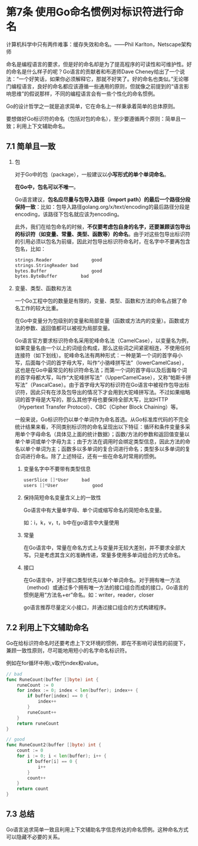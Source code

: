 # 第7条 使用Go命名惯例对标识符进行命名

计算机科学中只有两件难事：缓存失效和命名。——Phil Karlton，Netscape架构师

命名是编程语言的要求，但是好的命名却是为了提高程序的可读性和可维护性。好的命名是什么样子的呢？Go语言的贡献者和布道师Dave Cheney给出了一个说法：“一个好笑话，如果你必须解释它，那就不好笑了。好的命名也类似。”无论哪门编程语言，良好的命名都应该遵循一些通用的原则，但就像之前提到的“语言影响思维”的假说那样，不同的编程语言会有一些个性化的命名惯例。

Go的设计哲学之一就是追求简单，它在命名上一样秉承着简单的总体原则。

要想做好Go标识符的命名（包括对包的命名），至少要遵循两个原则：简单且一致；利用上下文辅助命名。

## 7.1 简单且一致

1. 包

   对于Go中的包（package），一般建议以**小写形式的单个单词命名**。

   **在Go中，包名可以不唯一**。

   Go语言建议，**包名应尽量与包导入路径（import path）的最后一个路径分段保持一致**：比如：包导入路径golang.org/x/text/encoding的最后路径分段是encoding，该路径下包名就应该为encoding。

   此外，我们在给包命名的时候，**不仅要考虑包自身的名字，还要兼顾该包导出的标识符（如变量、常量、类型、函数等）的命名**。由于对这些包导出标识符的引用必须以包名为前缀，因此对包导出标识符命名时，在名字中不要再包含包名，比如：

   ```go
   strings.Reader 				good
   strings.StringReader	bad
   bytes.Buffer					good
   bytes.ByteBuffer			bad
   ```

2. 变量、类型、函数和方法

   一个Go工程中包的数量是有限的，变量、类型、函数和方法的命名占据了命名工作的较大比重。

   在Go中变量分为包级别的变量和局部变量（函数或方法内的变量）。函数或方法的参数、返回值都可以被视为局部变量。

   Go语言官方要求标识符命名采用驼峰命名法（CamelCase），以变量名为例，如果变量名由一个以上的词组合构成，那么这些词之间紧密相连，不使用任何连接符（如下划线）。驼峰命名法有两种形式：一种是第一个词的首字母小写，后面每个词的首字母大写，叫作“小骆峰拼写法”（lowerCamelCase），这也是在Go中最常见的标识符命名法；而第一个词的首字母以及后面每个词的首字母都大写，叫作“大驼峰拼写法”（UpperCamelCase），又称“帕斯卡拼写法”（PascalCase）。由于首字母大写的标识符在Go语言中被视作包导出标识符，因此只有在涉及包导出的情况下才会用到大驼峰拼写法。不过如果缩略词的首字母是大写的，那么其他字母也要保持全部大写，比如HTTP（Hypertext Transfer Protocol）、CBC（Cipher Block Chaining）等。

   一般来说，Go标识符仍以单个单词作为命名首选。从Go标准库代码的不完全统计结果来看，不同类别标识符的命名呈现出以下特征：循环和条件变量多采用单个字母命名（具体见上面的统计数据）；函数/方法的参数和返回值变量以单个单词或单个字母为主；由于方法在调用时会绑定类型信息，因此方法的命名以单个单词为主；函数多以多单词的复合词进行命名；类型多以多单词的复合词进行命名。除了上述特征，还有一些在命名时常用的惯例。

   1. 变量名字中不要带有类型信息

      ```go
      userSlice []*User 	bad
      users []*User				good
      ```

   2. 保持简短命名变量含义上的一致性

      Go语言中有大量单字母、单个词或缩写命名的简短命名变量。

      如：i，k，v，t，b中在go语言中大量使用

   3. 常量

      在Go语言中，常量在命名方式上与变量并无较大差别，并不要求全部大写。只是考虑其含义的准确传递，常量多使用多单词组合的方式命名。

   4. 接口

      在Go语言中，对于接口类型优先以单个单词命名。对于拥有唯一方法（method）或通过多个拥有唯一方法的接口组合而成的接口，Go语言的惯例是用“方法名+er”命名。如：writer，reader，closer

      go语言推荐尽量定义小接口，并通过接口组合的方式构建程序。

## 7.2 利用上下文辅助命名

Go在给标识符命名时还要考虑上下文环境的惯例，即在不影响可读性的前提下，兼顾一致性原则，尽可能地用短小的名字命名标识符。

例如在for循环中用i,v取代index和value。

```go
// bad
func RuneCount(buffer []byte) int {
	runeCount := 0
	for index := 0; index < len(buffer); index++ {
		if buffer[index] == 0 {
			index++
		}
		runeCount++
	}
	return runeCount
}

// good
func RuneCount2(buffer []byte) int {
	count := 0
	for i := 0; i < len(buffer); i++ {
		if buffer[i] == 0 {
			i++
		}
		count++
	}
	return count
}

```

## 7.3 总结

Go语言追求简单一致且利用上下文辅助名字信息传达的命名惯例。这种命名方式可以隐藏不必要的关系。